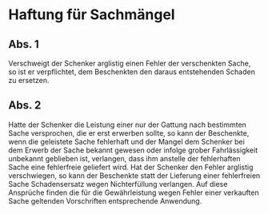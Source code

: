 # Haftung für Sachmängel



## Abs. 1

 Verschweigt der Schenker arglistig einen Fehler der verschenkten Sache, so ist er verpflichtet, dem Beschenkten den daraus entstehenden Schaden zu ersetzen.

## Abs. 2

 Hatte der Schenker die Leistung einer nur der Gattung nach bestimmten Sache versprochen, die er erst erwerben sollte, so kann der Beschenkte, wenn die geleistete Sache fehlerhaft und der Mangel dem Schenker bei dem Erwerb der Sache bekannt gewesen oder infolge grober Fahrlässigkeit unbekannt geblieben ist, verlangen, dass ihm anstelle der fehlerhaften Sache eine fehlerfreie geliefert wird. Hat der Schenker den Fehler arglistig verschwiegen, so kann der Beschenkte statt der Lieferung einer fehlerfreien Sache Schadensersatz wegen Nichterfüllung verlangen. Auf diese Ansprüche finden die für die Gewährleistung wegen Fehler einer verkauften Sache geltenden Vorschriften entsprechende Anwendung. 

